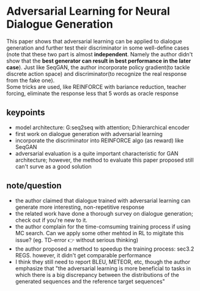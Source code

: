 # Adversarial Learning for Neural Dialogue Generation
This paper shows that adversarial learning can be applied to dialogue generation and further test their 
discriminator in some well-define cases (note that these two part is almost **independent**. Namely the author 
didn't show that the **best generator can result in best performance in the later case**). Just like SeqGAN, the author 
incorporate policy gradient(to tackle discrete action space) and discriminator(to recognize the real response from the 
fake one).    
Some tricks are used, like REINFORCE with bariance reduction, teacher forcing, eliminate the response less that 
5 words as oracle response

## keypoints
- model architecture: G:seq2seq with attention; D:hierarchical encoder
- first work on dialogue generation with adversarial learning
- incorporate the discriminator into REINFORCE algo (as reward) like SeqGAN
- adversarial evaluation is a quite important characteristic for GAN architecture; however, the method to evaluate this 
paper proposed still can't surve as a good solution


## note/question
- the author claimed that dialogue trained with adversarial learning can generate more interesting, non-repetitive response
- the related work have done a thorough survey on dialogue generation; check out if you're new to it.
- the author complain for the time-comsuming training process if using MC search. 
Can we apply some other mehtod in RL to migitate this issue? (eg. TD-error :point_right: without serious thinking)
-  the author proposed a method to speedup the training process: sec3.2 REGS. however, it didn't get comparable performance
- I think they still need to report BLEU, METEOR, etc, though the author emphasize that "the adversarial learning is more beneficial to tasks in which there is a big discrepancy between the distributions of the generated sequences and the reference target sequences"

